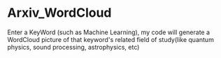# Arxiv_WordCloud
Enter a KeyWord (such as Machine Learning), my code will generate a WordCloud picture of that keyword's related field of study(like quantum physics, sound processing, astrophysics, etc)
